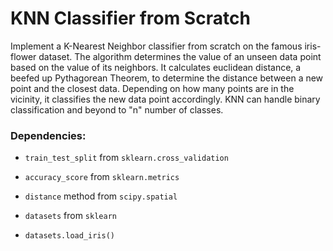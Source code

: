 # KNN Classifier from Scratch

Implement a K-Nearest Neighbor classifier from scratch on the famous iris-flower dataset. The algorithm determines the value of an unseen data point based on the value of its neighbors. It calculates euclidean distance, a beefed up Pythagorean Theorem, to determine the distance between a new point and the closest data. Depending on how many points are in the vicinity, it classifies the new data point accordingly. KNN can handle binary classification and beyond to "n" number of classes.

### Dependencies:

* `train_test_split` from `sklearn.cross_validation`

* `accuracy_score` from `sklearn.metrics`

* `distance` method from `scipy.spatial`

* `datasets` from `sklearn`

* `datasets.load_iris()`